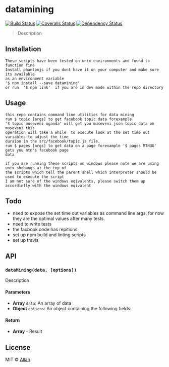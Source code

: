 # datamining
[![Build Status][travis-image]][travis-url]
[![Coveralls Status][coveralls-image]][coveralls-url]
[![Dependency Status][depstat-image]][depstat-url]

> Description

## Installation

```
These scripts have been tested on unix environments and found to function fine
Install phantomjs if you dont have it on your computer and make sure its available
as an environment variable 
'$ npm install --save datamining'
or run  '$ npm link'  if you are in dev mode within the repo directory
```

## Usage
```
this repo contains command line utilities for data mining
run $ topic [args] to get facebook topic data forexample
'$ topic museveni uganda' will get you museveni json topic data on museveni this 
operation will take a while  to execute look at the set time out variables to adjust the time
duraion in the src/facebook/topic.js file.
run $ pages [args] to get data on a page forexample '$ pages MTNUG' gets you mtn's facebook page
data

if you are running these scripts on windows please note we are using unix shebangs at the top of 
the scripts which tell the parent shell which interpreter should be used to execute the script 
I am not sure of the windows eqivalents, please switch them up accordinfly with the windows eqivalent

```
## Todo
- need to expose the set time out variables as command line args, for now they are the optimal values
  after many tests.
- need to write tests
- the facbook code has repitions
- set up npm build and linting scripts
- set up travis

## API

### `dataMining(data, [options])`
Description

#### Parameters
- **Array** `data`: An array of data
- **Object** `options`: An object containing the following fields:

#### Return
- **Array** - Result

## License
MIT © [Allan](http://github.com/epicallan)

[travis-url]: https://travis-ci.org/epicallan/datamining
[travis-image]: https://img.shields.io/travis/epicallan/datamining.svg?style=flat-square

[coveralls-url]: https://coveralls.io/r/epicallan/datamining
[coveralls-image]: https://img.shields.io/coveralls/epicallan/datamining.svg?style=flat-square

[depstat-url]: https://david-dm.org/epicallan/datamining
[depstat-image]: https://david-dm.org/epicallan/datamining.svg?style=flat-square
